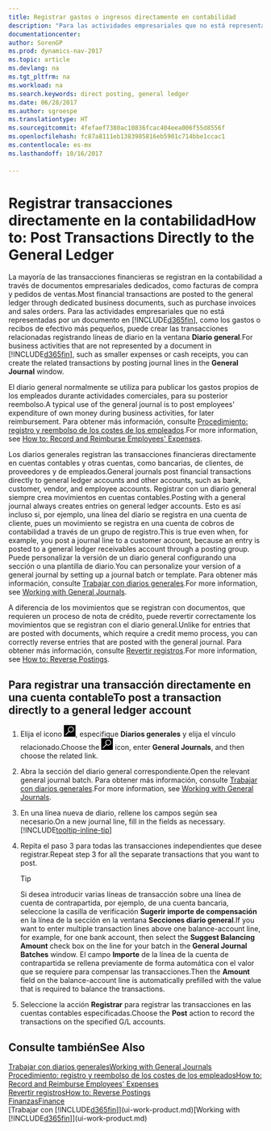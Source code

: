 ```yaml
---
title: Registrar gastos o ingresos directamente en contabilidad
description: "Para las actividades empresariales que no está representadas por un documento, como los gastos o recibos de efectivo más pequeños, puede crear las transacciones relacionadas registrando líneas de diario en la ventana Diario general."
documentationcenter: 
author: SorenGP
ms.prod: dynamics-nav-2017
ms.topic: article
ms.devlang: na
ms.tgt_pltfrm: na
ms.workload: na
ms.search.keywords: direct posting, general ledger
ms.date: 06/28/2017
ms.author: sgroespe
ms.translationtype: HT
ms.sourcegitcommit: 4fefaef7380ac10836fcac404eea006f55d8556f
ms.openlocfilehash: fc87a8111eb1383985816eb5901c714bbe1ccac1
ms.contentlocale: es-mx
ms.lasthandoff: 10/16/2017

---
```

# <a name="how-to-post-transactions-directly-to-the-general-ledger"></a><span data-ttu-id="4b733-103">Registrar transacciones directamente en la contabilidad</span><span class="sxs-lookup"><span data-stu-id="4b733-103">How to: Post Transactions Directly to the General Ledger</span></span>
<span data-ttu-id="4b733-104">La mayoría de las transacciones financieras se registran en la contabilidad a través de documentos empresariales dedicados, como facturas de compra y pedidos de ventas.</span><span class="sxs-lookup"><span data-stu-id="4b733-104">Most financial transactions are posted to the general ledger through dedicated business documents, such as purchase invoices and sales orders.</span></span> <span data-ttu-id="4b733-105">Para las actividades empresariales que no está representadas por un documento en [!INCLUDE[d365fin](includes/d365fin_md.md)], como los gastos o recibos de efectivo más pequeños, puede crear las transacciones relacionadas registrando líneas de diario en la ventana **Diario general**.</span><span class="sxs-lookup"><span data-stu-id="4b733-105">For business activities that are not represented by a document in [!INCLUDE[d365fin](includes/d365fin_md.md)], such as smaller expenses or cash receipts, you can create the related transactions by posting journal lines in the **General Journal** window.</span></span>

<span data-ttu-id="4b733-106">El diario general normalmente se utiliza para publicar los gastos propios de los empleados durante actividades comerciales, para su posterior reembolso.</span><span class="sxs-lookup"><span data-stu-id="4b733-106">A typical use of the general journal is to post employees' expenditure of own money during business activities, for later reimbursement.</span></span> <span data-ttu-id="4b733-107">Para obtener más información, consulte [Procedimiento: registro y reembolso de los costes de los empleados](finance-how-record-reimburse-employee-expenses.md).</span><span class="sxs-lookup"><span data-stu-id="4b733-107">For more information, see [How to: Record and Reimburse Employees' Expenses](finance-how-record-reimburse-employee-expenses.md).</span></span>

<span data-ttu-id="4b733-108">Los diarios generales registran las transacciones financieras directamente en cuentas contables y otras cuentas, como bancarias, de clientes, de proveedores y de empleados.</span><span class="sxs-lookup"><span data-stu-id="4b733-108">General journals post financial transactions directly to general ledger accounts and other accounts, such as bank, customer, vendor, and employee accounts.</span></span> <span data-ttu-id="4b733-109">Registrar con un diario general siempre crea movimientos en cuentas contables.</span><span class="sxs-lookup"><span data-stu-id="4b733-109">Posting with a general journal always creates entries on general ledger accounts.</span></span> <span data-ttu-id="4b733-110">Esto es así incluso si, por ejemplo, una línea del diario se registra en una cuenta de cliente, pues un movimiento se registra en una cuenta de cobros de contabilidad a través de un grupo de registro.</span><span class="sxs-lookup"><span data-stu-id="4b733-110">This is true even when, for example, you post a journal line to a customer account, because an entry is posted to a general ledger receivables account through a posting group.</span></span> <span data-ttu-id="4b733-111">Puede personalizar la versión de un diario general configurando una sección o una plantilla de diario.</span><span class="sxs-lookup"><span data-stu-id="4b733-111">You can personalize your version of a general journal by setting up a journal batch or template.</span></span> <span data-ttu-id="4b733-112">Para obtener más información, consulte [Trabajar con diarios generales](ui-work-general-journals.md).</span><span class="sxs-lookup"><span data-stu-id="4b733-112">For more information, see [Working with General Journals](ui-work-general-journals.md).</span></span>

<span data-ttu-id="4b733-113">A diferencia de los movimientos que se registran con documentos, que requieren un proceso de nota de crédito, puede revertir correctamente los movimientos que se registran con el diario general.</span><span class="sxs-lookup"><span data-stu-id="4b733-113">Unlike for entries that are posted with documents, which require a credit memo process, you can correctly reverse entries that are posted with the general journal.</span></span> <span data-ttu-id="4b733-114">Para obtener más información, consulte [Revertir registros](finance-how-reverse-journal-posting.md).</span><span class="sxs-lookup"><span data-stu-id="4b733-114">For more information, see [How to: Reverse Postings](finance-how-reverse-journal-posting.md).</span></span>

## <a name="to-post-a-transaction-directly-to-a-general-ledger-account"></a><span data-ttu-id="4b733-115">Para registrar una transacción directamente en una cuenta contable</span><span class="sxs-lookup"><span data-stu-id="4b733-115">To post a transaction directly to a general ledger account</span></span>
1. <span data-ttu-id="4b733-116">Elija el icono ![Buscar página o informe](media/ui-search/search_small.png "icono Buscar página o informe"), especifique **Diarios generales** y elija el vínculo relacionado.</span><span class="sxs-lookup"><span data-stu-id="4b733-116">Choose the ![Search for Page or Report](media/ui-search/search_small.png "Search for Page or Report icon") icon, enter **General Journals**, and then choose the related link.</span></span>
2. <span data-ttu-id="4b733-117">Abra la sección del diario general correspondiente.</span><span class="sxs-lookup"><span data-stu-id="4b733-117">Open the relevant general journal batch.</span></span> <span data-ttu-id="4b733-118">Para obtener más información, consulte [Trabajar con diarios generales](ui-work-general-journals.md).</span><span class="sxs-lookup"><span data-stu-id="4b733-118">For more information, see [Working with General Journals](ui-work-general-journals.md).</span></span>
3. <span data-ttu-id="4b733-119">En una línea nueva de diario, rellene los campos según sea necesario.</span><span class="sxs-lookup"><span data-stu-id="4b733-119">On a new journal line, fill in the fields as necessary.</span></span> [!INCLUDE[tooltip-inline-tip](includes/tooltip-inline-tip_md.md)]    
4. <span data-ttu-id="4b733-120">Repita el paso 3 para todas las transacciones independientes que desee registrar.</span><span class="sxs-lookup"><span data-stu-id="4b733-120">Repeat step 3 for all the separate transactions that you want to post.</span></span>

    > [!TIP]  
    > <span data-ttu-id="4b733-121">Si desea introducir varias líneas de transacción sobre una línea de cuenta de contrapartida, por ejemplo, de una cuenta bancaria, seleccione la casilla de verificación **Sugerir importe de compensación** en la línea de la sección en la ventana **Secciones diario general**.</span><span class="sxs-lookup"><span data-stu-id="4b733-121">If you want to enter multiple transaction lines above one balance-account line, for example, for one bank account, then select the **Suggest Balancing Amount** check box on the line for your batch in the **General Journal Batches** window.</span></span> <span data-ttu-id="4b733-122">El campo **Importe** de la línea de la cuenta de contrapartida se rellena previamente de forma automática con el valor que se requiere para compensar las transacciones.</span><span class="sxs-lookup"><span data-stu-id="4b733-122">Then the **Amount** field on the balance-account line is automatically prefilled with the value that is required to balance the transactions.</span></span>
5. <span data-ttu-id="4b733-123">Seleccione la acción **Registrar** para registrar las transacciones en las cuentas contables especificadas.</span><span class="sxs-lookup"><span data-stu-id="4b733-123">Choose the **Post** action to record the transactions on the specified G/L accounts.</span></span>

## <a name="see-also"></a><span data-ttu-id="4b733-124">Consulte también</span><span class="sxs-lookup"><span data-stu-id="4b733-124">See Also</span></span>
[<span data-ttu-id="4b733-125">Trabajar con diarios generales</span><span class="sxs-lookup"><span data-stu-id="4b733-125">Working with General Journals</span></span>](ui-work-general-journals.md)  
[<span data-ttu-id="4b733-126">Procedimiento: registro y reembolso de los costes de los empleados</span><span class="sxs-lookup"><span data-stu-id="4b733-126">How to: Record and Reimburse Employees' Expenses</span></span>](finance-how-record-reimburse-employee-expenses.md)  
[<span data-ttu-id="4b733-127">Revertir registros</span><span class="sxs-lookup"><span data-stu-id="4b733-127">How to: Reverse Postings</span></span>](finance-how-reverse-journal-posting.md)  
[<span data-ttu-id="4b733-128">Finanzas</span><span class="sxs-lookup"><span data-stu-id="4b733-128">Finance</span></span>](finance.md)  
<span data-ttu-id="4b733-129">[Trabajar con [!INCLUDE[d365fin](includes/d365fin_md.md)]](ui-work-product.md)</span><span class="sxs-lookup"><span data-stu-id="4b733-129">[Working with [!INCLUDE[d365fin](includes/d365fin_md.md)]](ui-work-product.md)</span></span>  


